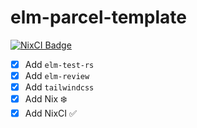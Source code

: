 # elm-parcel-template

[![NixCI Badge](https://nix-ci.com/badge/gh:kutyel:elm-countries-quiz)](https://nix-ci.com/account/repo/gh:kutyel:elm-countries-quiz/suite/main)

- [x] Add `elm-test-rs`
- [x] Add `elm-review`
- [x] Add `tailwindcss`
- [x] Add Nix ❄️
- [x] Add NixCI ✅
